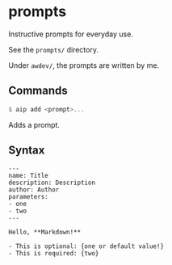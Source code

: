 # prompts
Instructive prompts for everyday use.

See the `prompts/` directory.

Under `awdev/`, the prompts are written by me.

## Commands
```haskell
$ aip add <prompt>...
```

Adds a prompt.


## Syntax
```mdx
---
name: Title
description: Description
author: Author
parameters:
- one
- two
---

Hello, **Markdown!**

- This is optional: {one or default value!}
- This is required: {two}
```
